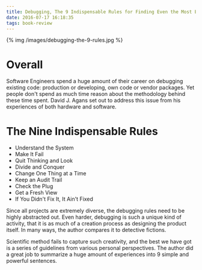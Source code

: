 ```yaml
---
title: Debugging, The 9 Indispensable Rules for Finding Even the Most Elusive Software and Hardware Problems
date: 2016-07-17 16:18:35
tags: book-review
---
```


{% img /images/debugging-the-9-rules.jpg %}

Overall
===
Software Engineers spend a huge amount of their career on debugging existing code: production or developing, own code or vendor packages. Yet people don't spend as much time reason about the methodology behind these time spent. David J. Agans set out to address this issue from his experiences of both hardware and software.

The Nine Indispensable Rules
===
- Understand the System
- Make It Fail
- Quit Thinking and Look
- Divide and Conquer
- Change One Thing at a Time
- Keep an Audit Trail
- Check the Plug
- Get a Fresh View
- If You Didn't Fix It, It Ain't Fixed


Since all projects are extremely diverse, the debugging rules need to be highly abstracted out. Even harder, debugging is such a unique kind of activity, that it is as much of a creation process as designing the product itself. In many ways, the author compares it to detective fictions.

Scientific method fails to capture such creativity, and the best we have got is a series of guidelines from various personal perspectives. The author did a great job to summarize a huge amount of experiences into 9 simple and powerful sentences.

